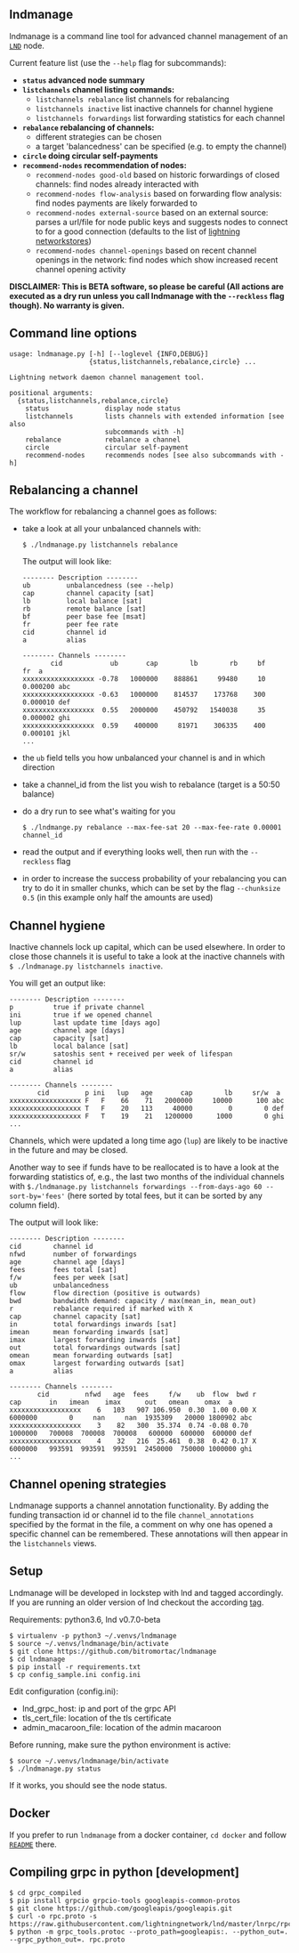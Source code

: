 lndmanage
---------

lndmanage is a command line tool for advanced channel management of an 
[`LND`](https://github.com/lightningnetwork/lnd) node.

Current feature list (use the ```--help``` flag for subcommands):

* __```status``` advanced node summary__
* __```listchannels``` channel listing commands:__
  * ```listchannels rebalance``` list channels for rebalancing
  * ```listchannels inactive``` list inactive channels for channel hygiene 
  * ```listchannels forwardings``` list forwarding statistics for each channel 
* __```rebalance``` rebalancing of channels:__
  * different strategies can be chosen
  * a target 'balancedness' can be specified (e.g. to empty the channel)
* __```circle``` doing circular self-payments__
* __```recommend-nodes``` recommendation of nodes:__
  * ```recommend-nodes good-old``` based on 
  historic forwardings of closed channels:
  find nodes already interacted with
  * ```recommend-nodes flow-analysis``` based on forwarding flow analysis:
  find nodes payments are likely forwarded to
  * ```recommend-nodes external-source``` based on an external source:
  parses a url/file for node public keys and suggests nodes to connect to for 
  a good connection (defaults to the list of 
  [lightning networkstores](http://lightningnetworkstores.com))
  * ```recommend-nodes channel-openings``` based on recent channel 
  openings in the network: find nodes which show increased recent channel 
  opening activity 
   
**DISCLAIMER: This is BETA software, so please be careful (All actions are 
  executed as a dry run unless you call lndmanage with the ```--reckless``` 
  flag though). No warranty is given.**

Command line options
--------------------
```
usage: lndmanage.py [-h] [--loglevel {INFO,DEBUG}]
                    {status,listchannels,rebalance,circle} ...

Lightning network daemon channel management tool.

positional arguments:
  {status,listchannels,rebalance,circle}
    status              display node status
    listchannels        lists channels with extended information [see also
                        subcommands with -h]
    rebalance           rebalance a channel
    circle              circular self-payment
    recommend-nodes     recommends nodes [see also subcommands with -h]
```

Rebalancing a channel
---------------------
The workflow for rebalancing a channel goes as follows:

* take a look at all your unbalanced channels with:

  ```$ ./lndmanage.py listchannels rebalance```
  
    The output will look like:
  ```
  -------- Description --------
  ub         unbalancedness (see --help)
  cap        channel capacity [sat]
  lb         local balance [sat]
  rb         remote balance [sat]
  bf         peer base fee [msat]
  fr         peer fee rate
  cid        channel id
  a          alias
  
  -------- Channels --------
         cid            ub       cap        lb        rb     bf        fr  a       
  xxxxxxxxxxxxxxxxxx -0.78   1000000    888861     99480     10  0.000200 abc                
  xxxxxxxxxxxxxxxxxx -0.63   1000000    814537    173768    300  0.000010 def
  xxxxxxxxxxxxxxxxxx  0.55   2000000    450792   1540038     35  0.000002 ghi
  xxxxxxxxxxxxxxxxxx  0.59    400000     81971    306335    400  0.000101 jkl
  ...
  ```
* the ```ub``` field tells you how unbalanced your channel is 
  and in which direction
* take a channel_id from the list you wish
  to rebalance (target is a 50:50 balance)
* do a dry run to see what's waiting for you

  ```$ ./lndmange.py rebalance --max-fee-sat 20 --max-fee-rate 0.00001 channel_id```

* read the output and if everything looks well, 
  then run with the ```--reckless``` flag
* in order to increase the success probability of your rebalancing you
  can try to do it in smaller chunks, which can be set by the flag
  `--chunksize 0.5` (in this example only half the amounts are used)

Channel hygiene
---------------------
Inactive channels lock up capital, which can be used elsewhere. 
In order to close those channels it is useful to take a look
at the inactive channels with ```$ ./lndmanage.py listchannels inactive```.

You will get an output like:

```
-------- Description --------
p          true if private channel
ini        true if we opened channel
lup        last update time [days ago]
age        channel age [days]
cap        capacity [sat]
lb         local balance [sat]
sr/w       satoshis sent + received per week of lifespan
cid        channel id
a          alias

-------- Channels --------
       cid         p ini   lup   age       cap        lb     sr/w  a       
xxxxxxxxxxxxxxxxxx F   F    66    71   2000000     10000      100 abc
xxxxxxxxxxxxxxxxxx T   F    20   113     40000         0        0 def
xxxxxxxxxxxxxxxxxx F   T    19    21   1200000      1000        0 ghi
...
```
Channels, which were updated a long time ago (```lup```) are likely to be 
inactive in the future and may be closed.

Another way to see if funds have to be reallocated is to have a look at
the forwarding statistics of, e.g., the last two months of the individual 
channels with ```$./lndmanage.py listchannels forwardings --from-days-ago 60 --sort-by='fees'```
 (here sorted by total fees, but it can be sorted by any column field).

The output will look like:
```
-------- Description --------
cid        channel id
nfwd       number of forwardings
age        channel age [days]
fees       fees total [sat]
f/w        fees per week [sat]
ub         unbalancedness
flow       flow direction (positive is outwards)
bwd        bandwidth demand: capacity / max(mean_in, mean_out)
r          rebalance required if marked with X
cap        channel capacity [sat]
in         total forwardings inwards [sat]
imean      mean forwarding inwards [sat]
imax       largest forwarding inwards [sat]
out        total forwardings outwards [sat]
omean      mean forwarding outwards [sat]
omax       largest forwarding outwards [sat]
a          alias

-------- Channels --------
       cid         nfwd   age  fees     f/w    ub  flow  bwd r      cap       in   imean    imax      out   omean    omax  a
xxxxxxxxxxxxxxxxxx    6   103   907 106.950  0.30  1.00 0.00 X  6000000        0     nan     nan  1935309   20000 1800902 abc
xxxxxxxxxxxxxxxxxx    3    82   300  35.374  0.74 -0.08 0.70    1000000   700008  700008  700008   600000  600000  600000 def
xxxxxxxxxxxxxxxxxx    4    32   216  25.461  0.38  0.42 0.17 X  6000000   993591  993591  993591  2450000  750000 1000000 ghi
...
```

Channel opening strategies
--------------------------
Lndmanage supports a channel annotation functionality. By adding the funding
transaction id or channel id to the file `channel_annotations` specified by the
format in the file, a comment on why one has opened a specific channel can be
remembered. These annotations will then appear in the `listchannels` views.

Setup
-----
Lndmanage will be developed in lockstep with lnd and tagged accordingly. 
If you are running an older version of lnd checkout the according 
[tag](https://github.com/bitromortac/lndmanage/releases).

Requirements: python3.6, lnd v0.7.0-beta
```
$ virtualenv -p python3 ~/.venvs/lndmanage
$ source ~/.venvs/lndmanage/bin/activate
$ git clone https://github.com/bitromortac/lndmanage
$ cd lndmanage
$ pip install -r requirements.txt
$ cp config_sample.ini config.ini
```

Edit configuration (config.ini):
* lnd_grpc_host: ip and port of the grpc API
* tls_cert_file: location of the tls certificate
* admin_macaroon_file: location of the admin macaroon

Before running, make sure the python environment is active:
```
$ source ~/.venvs/lndmanage/bin/activate
$ ./lndmanage.py status 
```
If it works, you should see the node status.

Docker
------

If you prefer to run `lndmanage` from a docker container, `cd docker` 
and follow [`README`](docker/README.md) there.

Compiling grpc in python [development]
----------------------------------------------------
```
$ cd grpc_compiled
$ pip install grpcio grpcio-tools googleapis-common-protos
$ git clone https://github.com/googleapis/googleapis.git
$ curl -o rpc.proto -s https://raw.githubusercontent.com/lightningnetwork/lnd/master/lnrpc/rpc.proto
$ python -m grpc_tools.protoc --proto_path=googleapis:. --python_out=. --grpc_python_out=. rpc.proto
```
